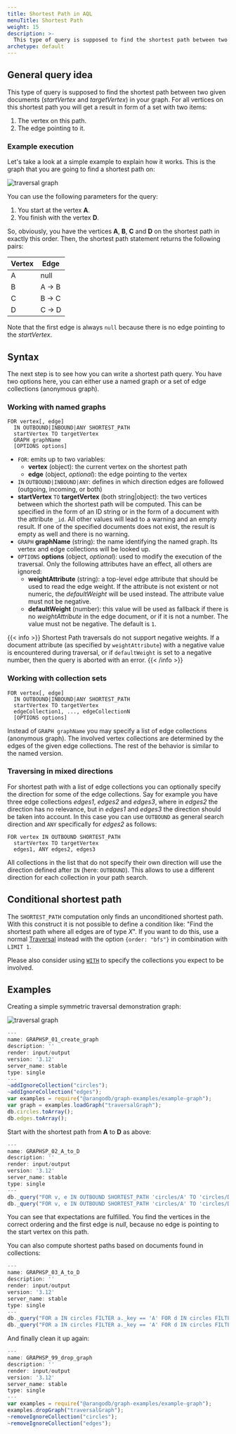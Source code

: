```yaml
---
title: Shortest Path in AQL
menuTitle: Shortest Path
weight: 15
description: >-
  This type of query is supposed to find the shortest path between two given documents(startVertex and targetVertex) in your graph
archetype: default
---
```

## General query idea

This type of query is supposed to find the shortest path between two given documents
(*startVertex* and *targetVertex*) in your graph. For all vertices on this shortest
path you will get a result in form of a set with two items:

1. The vertex on this path.
2. The edge pointing to it.

### Example execution

Let's take a look at a simple example to explain how it works.
This is the graph that you are going to find a shortest path on:

![traversal graph](../../../../../images/traversal_graph.png)

You can use the following parameters for the query:

1. You start at the vertex **A**.
2. You finish with the vertex **D**.

So, obviously, you have the vertices **A**, **B**, **C** and **D** on the
shortest path in exactly this order. Then, the shortest path statement
returns the following pairs:

| Vertex | Edge  |
|--------|-------|
|    A   | null  |
|    B   | A → B |
|    C   | B → C |
|    D   | C → D |

Note that the first edge is always `null` because there is no edge pointing
to the *startVertex*.

## Syntax

The next step is to see how you can write a shortest path query.
You have two options here, you can either use a named graph or a set of edge
collections (anonymous graph).

### Working with named graphs

```aql
FOR vertex[, edge]
  IN OUTBOUND|INBOUND|ANY SHORTEST_PATH
  startVertex TO targetVertex
  GRAPH graphName
  [OPTIONS options]
```

- `FOR`: emits up to two variables:
  - **vertex** (object): the current vertex on the shortest path
  - **edge** (object, *optional*): the edge pointing to the vertex
- `IN` `OUTBOUND|INBOUND|ANY`: defines in which direction edges are followed
  (outgoing, incoming, or both)
- **startVertex** `TO` **targetVertex** (both string\|object): the two vertices between
  which the shortest path will be computed. This can be specified in the form of
  an ID string or in the form of a document with the attribute `_id`. All other
  values will lead to a warning and an empty result. If one of the specified
  documents does not exist, the result is empty as well and there is no warning.
- `GRAPH` **graphName** (string): the name identifying the named graph. Its vertex and
  edge collections will be looked up.
- `OPTIONS` **options** (object, *optional*): used to modify the execution of the
  traversal. Only the following attributes have an effect, all others are ignored:
  - **weightAttribute** (string): a top-level edge attribute that should be used
  to read the edge weight. If the attribute is not existent or not numeric, the
  *defaultWeight* will be used instead. The attribute value must not be negative.
  - **defaultWeight** (number): this value will be used as fallback if there is
  no *weightAttribute* in the edge document, or if it is not a number.
  The value must not be negative. The default is `1`.

{{< info >}}
Shortest Path traversals do not support negative weights. If a document
attribute (as specified by `weightAttribute`) with a negative value is
encountered during traversal, or if `defaultWeight` is set to a negative
number, then the query is aborted with an error.
{{< /info >}}

### Working with collection sets

```aql
FOR vertex[, edge]
  IN OUTBOUND|INBOUND|ANY SHORTEST_PATH
  startVertex TO targetVertex
  edgeCollection1, ..., edgeCollectionN
  [OPTIONS options]
```

Instead of `GRAPH graphName` you may specify a list of edge collections (anonymous
graph). The involved vertex collections are determined by the edges of the given
edge collections. The rest of the behavior is similar to the named version.

### Traversing in mixed directions

For shortest path with a list of edge collections you can optionally specify the
direction for some of the edge collections. Say for example you have three edge
collections *edges1*, *edges2* and *edges3*, where in *edges2* the direction
has no relevance, but in *edges1* and *edges3* the direction should be taken into
account. In this case you can use `OUTBOUND` as general search direction and `ANY`
specifically for *edges2* as follows:

```aql
FOR vertex IN OUTBOUND SHORTEST_PATH
  startVertex TO targetVertex
  edges1, ANY edges2, edges3
```

All collections in the list that do not specify their own direction will use the
direction defined after `IN` (here: `OUTBOUND`). This allows to use a different
direction for each collection in your path search.

## Conditional shortest path

The `SHORTEST_PATH` computation only finds an unconditioned shortest path.
With this construct it is not possible to define a condition like: "Find the
shortest path where all edges are of type *X*". If you want to do this, use a
normal [Traversal](traversals.md) instead with the option
`{order: "bfs"}` in combination with `LIMIT 1`.

Please also consider using [`WITH`](../high-level-operations/with.md) to specify the
collections you expect to be involved.

## Examples
Creating a simple symmetric traversal demonstration graph:

![traversal graph](../../../../../images/traversal_graph.png)

```js
---
name: GRAPHSP_01_create_graph
description: ''
render: input/output
version: '3.12'
server_name: stable
type: single
---
~addIgnoreCollection("circles");
~addIgnoreCollection("edges");
var examples = require("@arangodb/graph-examples/example-graph");
var graph = examples.loadGraph("traversalGraph");
db.circles.toArray();
db.edges.toArray();
```

Start with the shortest path from **A** to **D** as above:

```js
---
name: GRAPHSP_02_A_to_D
description: ''
render: input/output
version: '3.12'
server_name: stable
type: single
---
db._query("FOR v, e IN OUTBOUND SHORTEST_PATH 'circles/A' TO 'circles/D' GRAPH 'traversalGraph' RETURN [v._key, e._key]");
db._query("FOR v, e IN OUTBOUND SHORTEST_PATH 'circles/A' TO 'circles/D' edges RETURN [v._key, e._key]");
```

You can see that expectations are fulfilled. You find the vertices in the
correct ordering and the first edge is *null*, because no edge is pointing
to the start vertex on this path.

You can also compute shortest paths based on documents found in collections:

```js
---
name: GRAPHSP_03_A_to_D
description: ''
render: input/output
version: '3.12'
server_name: stable
type: single
---
db._query("FOR a IN circles FILTER a._key == 'A' FOR d IN circles FILTER d._key == 'D' FOR v, e IN OUTBOUND SHORTEST_PATH a TO d GRAPH 'traversalGraph' RETURN [v._key, e._key]");
db._query("FOR a IN circles FILTER a._key == 'A' FOR d IN circles FILTER d._key == 'D' FOR v, e IN OUTBOUND SHORTEST_PATH a TO d edges RETURN [v._key, e._key]");
```

And finally clean it up again:

```js
---
name: GRAPHSP_99_drop_graph
description: ''
render: input/output
version: '3.12'
server_name: stable
type: single
---
var examples = require("@arangodb/graph-examples/example-graph");
examples.dropGraph("traversalGraph");
~removeIgnoreCollection("circles");
~removeIgnoreCollection("edges");
```
